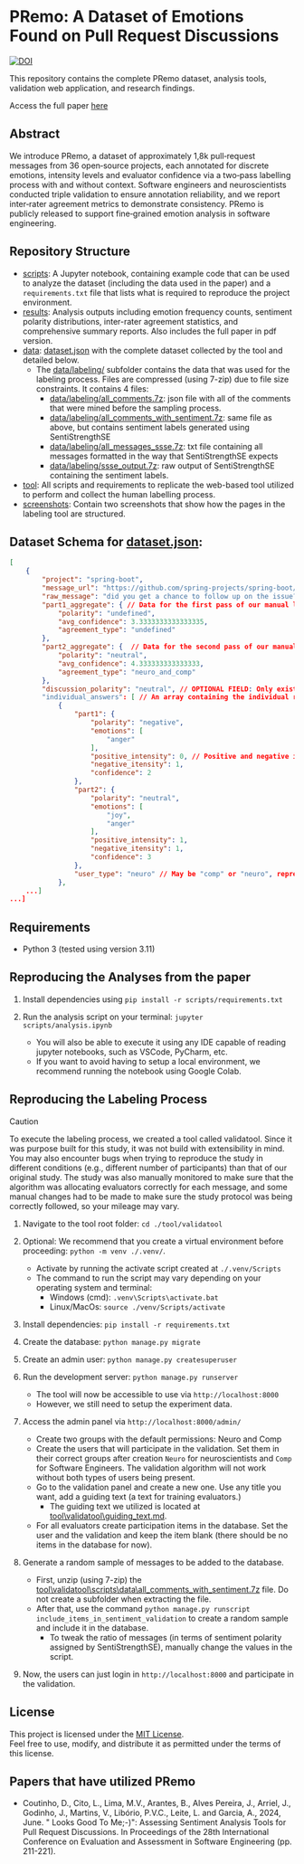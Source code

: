 # PRemo: A Dataset of Emotions Found on Pull Request Discussions

[![DOI](https://zenodo.org/badge/DOI/10.5281/zenodo.15810811.svg)](https://doi.org/10.5281/zenodo.15810811)

This repository contains the complete PRemo dataset, analysis tools, validation web application, and research findings.

Access the full paper [here](results/PRemo.pdf)

## Abstract

We introduce PRemo, a dataset of approximately 1,8k pull‑request messages from 36 open‑source projects, each annotated for discrete emotions, intensity levels and evaluator confidence via a two‑pass labelling process with and without context. Software engineers and neuroscientists conducted triple validation to ensure annotation reliability, and we report inter‑rater agreement metrics to demonstrate consistency. PRemo is publicly released to support fine‑grained emotion analysis in software engineering.

## Repository Structure

- [scripts](scripts): A Jupyter notebook, containing example code that can be used to analyze the dataset (including the data used in the paper) and a `requirements.txt` file that lists what is required to reproduce the project environment.
- [results](results): Analysis outputs including emotion frequency counts, sentiment polarity distributions, inter-rater agreement statistics, and comprehensive summary reports. Also includes the full paper in pdf version.
- [data](data): [dataset.json](data/dataset.json) with the complete dataset collected by the tool and detailed below.
    - The [data/labeling/](data/labeling/) subfolder contains the data that was used for the labeling process. Files are compressed (using 7-zip) due to file size constraints. It contains 4 files:
        - [data/labeling/all_comments.7z](data/labeling/all_comments.7z): json file with all of the comments that were mined before the sampling process.
        - [data/labeling/all_comments_with_sentiment.7z](data/labeling/all_comments_with_sentiment.7z): same file as above, but contains sentiment labels generated using SentiStrengthSE
        - [data/labeling/all_messages_ssse.7z](data/labeling/all_messages_ssse.7z): txt file containing all messages formatted in the way that SentiStrengthSE expects
        - [data/labeling/ssse_output.7z](data/labeling/ssse_output.7z): raw output of SentiStrengthSE containing the sentiment labels.
- [tool](tool): All scripts and requirements to replicate the web-based tool utilized to perform and collect the human labelling process.
- [screenshots](screenshots): Contain two screenshots that show how the pages in the labeling tool are structured.

## Dataset Schema for [dataset.json](data/dataset.json):

```json
[
    {
        "project": "spring-boot",
        "message_url": "https://github.com/spring-projects/spring-boot/pull/21658#issuecomment-660726475",
        "raw_message": "did you get a chance to follow up on the issue? If not, I can take a look in the next 24hrs.",
        "part1_aggregate": { // Data for the first pass of our manual labelling, where the evaluators only had the text of the message.
            "polarity": "undefined",
            "avg_confidence": 3.3333333333333335,
            "agreement_type": "undefined"
        },
        "part2_aggregate": {  // Data for the second pass of our manual labelling, where the evaluators has access to the github link for the message, that includes more contextual information.
            "polarity": "neutral",
            "avg_confidence": 4.333333333333333,
            "agreement_type": "neuro_and_comp"
        },
        "discussion_polarity": "neutral", // OPTIONAL FIELD: Only exists if this was a case of total disagreement between evaluators. This field contains the polarity decided after they discussed the message.
        "individual_answers": [ // An array containing the individual response from each evaluator.
            {
                "part1": {
                    "polarity": "negative",
                    "emotions": [
                        "anger"
                    ],
                    "positive_intensity": 0, // Positive and negative intensities are separate, and the aggregate sentiment polarity is calculated based on this value.
                    "negative_itensity": 1,
                    "confidence": 2
                },
                "part2": {
                    "polarity": "neutral",
                    "emotions": [
                        "joy",
                        "anger"
                    ],
                    "positive_intensity": 1,
                    "negative_itensity": 1,
                    "confidence": 3
                },
                "user_type": "neuro" // May be "comp" or "neuro", representing a software engineer or a neuroscience student.
            },
    ...]
...]
```

## Requirements

- Python 3 (tested using version 3.11)

## Reproducing the Analyses from the paper

1. Install dependencies using `pip install -r scripts/requirements.txt`

2. Run the analysis script on your terminal: `jupyter scripts/analysis.ipynb`
    -  You will also be able to execute it using any IDE capable of reading jupyter notebooks, such as VSCode, PyCharm, etc.
    -  If you want to avoid having to setup a local environment, we recommend running the notebook using Google Colab.

## Reproducing the Labeling Process

> [!CAUTION]
> To execute the labeling process, we created a tool called validatool. Since it was purpose built for this study, it was not build with extensibility in mind.
> You may also encounter bugs when trying to reproduce the study in different conditions (e.g., different number of participants) than that of our original study.
> The study was also manually monitored to make sure that the algorithm was allocating evaluators correctly for each message, and some manual changes had to be made to make sure the study protocol was being correctly followed, so your mileage may vary.

1. Navigate to the tool root folder: `cd ./tool/validatool`

2. Optional: We recommend that you create a virtual environment before proceeding: `python -m venv ./.venv/`. 
    - Activate by running the activate script created at `./.venv/Scripts`
    - The command to run the script may vary depending on your operating system and terminal:
        - Windows (cmd): `.venv\Scripts\activate.bat`
        - Linux/MacOs: `source ./venv/Scripts/activate`

3. Install dependencies: `pip install -r requirements.txt`

4. Create the database: `python manage.py migrate`

5. Create an admin user: `python manage.py createsuperuser`

6. Run the development server: `python manage.py runserver`
    - The tool will now be accessible to use via `http://localhost:8000`
    - However, we still need to setup the experiment data.

7.  Access the admin panel via `http://localhost:8000/admin/`
    - Create two groups with the default permissions: Neuro and Comp
    - Create the users that will participate in the validation. Set them in their correct groups after creation `Neuro` for neuroscientists and `Comp` for Software Engineers. The validation algorithm will not work without both types of users being present.
    - Go to the validation panel and create a new one. Use any title you want, add a guiding text (a text for training evaluators.)
        - The guiding text we utilized is located at [tool\validatool\guiding_text.md](tool\validatool\guiding_text.md).
    - For all evaluators create participation items in the database. Set the user and the validation and keep the item blank (there should be no items in the database for now).

8. Generate a random sample of messages to be added to the database.
    - First, unzip (using 7-zip) the [tool\validatool\scripts\data\all_comments_with_sentiment.7z](tool\validatool\scripts\data\all_comments_with_sentiment.7z) file. Do not create a subfolder when extracting the file.
    - After that, use the command `python manage.py runscript include_items_in_sentiment_validation` to create a random sample and include it in the database.
        - To tweak the ratio of messages (in terms of sentiment polarity assigned by SentiStrengthSE), manually change the values in the script.

9. Now, the users can just login in `http://localhost:8000` and participate in the validation.

## License

This project is licensed under the [MIT License](https://opensource.org/licenses/MIT).  
Feel free to use, modify, and distribute it as permitted under the terms of this license.

## Papers that have utilized PRemo

- Coutinho, D., Cito, L., Lima, M.V., Arantes, B., Alves Pereira, J., Arriel, J., Godinho, J., Martins, V., Libório, P.V.C., Leite, L. and Garcia, A., 2024, June. " Looks Good To Me;-)": Assessing Sentiment Analysis Tools for Pull Request Discussions. In Proceedings of the 28th International Conference on Evaluation and Assessment in Software Engineering (pp. 211-221).
